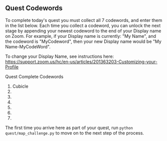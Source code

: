 ## Quest Codewords
To complete today's quest you must collect all 7 codewords, and enter them in the list below. Each time you collect a codeword, you can unlock the next stage by appending your newest codeword to the end of your Display name on Zoom. For example, if your Display name is currently: "My Name", and the codeword is "MyCodeword", then your new Display name would be "My Name-MyCodeWord".

To change your Display Name, see instructions here: https://support.zoom.us/hc/en-us/articles/201363203-Customizing-your-Profile

Quest Complete Codewords
1. Cubicle
2.
3.
4.
5.
6.
7.

The first time you arrive here as part of your quest, run `python quest/map_challenge.py` to move on to the next step of the process.